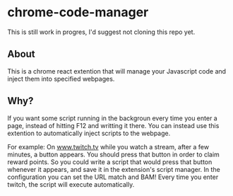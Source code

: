 # chrome-code-manager

This is still work in progres, I'd suggest not cloning this repo yet.

## About

This is a chrome react extention that will manage your Javascript code and inject them into specified webpages.

## Why?

If you want some script running in the backgroun every time you enter a page, instead of hitting F12 and writting it there. You can instead use this extention to automatically inject scripts to the webpage.

For example:
On www.twitch.tv while you watch a stream, after a few minutes, a button appears. You should press that button in order to claim reward points.
So you could write a script that would press that button whenever it appears, and save it in the extension's script manager. In the configuration you can set the URL match and BAM! Every time you enter twitch, the script will execute automatically.